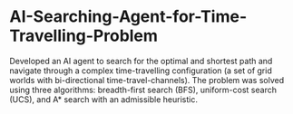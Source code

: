 # AI-Searching-Agent-for-Time-Travelling-Problem
Developed an AI agent to search for the optimal and shortest path and navigate through a complex time-travelling configuration (a set of grid worlds with bi-directional time-travel-channels). The problem was solved using three algorithms: breadth-first search (BFS), uniform-cost search (UCS), and A* search with an admissible heuristic. 
